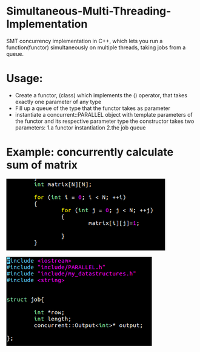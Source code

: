 # Simultaneous-Multi-Threading-Implementation
SMT concurrency implementation in C++, which lets you run a function(functor) simultaneously on multiple threads, 
taking jobs from a queue.

# Usage:
* Create a functor, (class) which implements the () operator, that takes exactly one parameter of any type
* Fill up a queue of the type that the functor takes as parameter
* instantiate a concurrent::PARALLEL object with template parameters of the functor and its respective parameter type
 the constructor takes two parameters:
 1.a functor instantiation
 2.the job queue


# Example: concurrently calculate sum of matrix

![Fill up the matrix ](https://raw.githubusercontent.com/BNandor/Simultaneous-Multi-Threading-Implementation/master/img/feltolt.png)

![Fill up the matrix ](https://raw.githubusercontent.com/BNandor/Simultaneous-Multi-Threading-Implementation/master/img/parameter.png)
